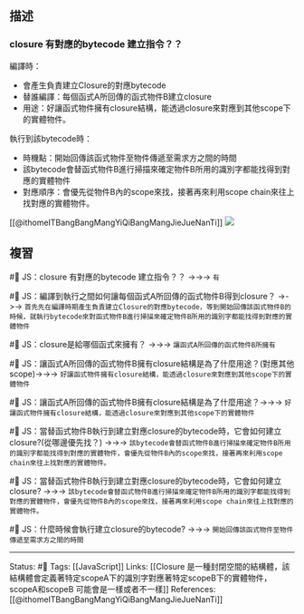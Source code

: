 ## 描述


### closure 有對應的bytecode 建立指令？？

編譯時：
- 會產生負責建立Closure的對應bytecode
- 替誰編譯：每個函式A所回傳的函式物件B建立closure
- 用途：好讓函式物件擁有closure結構，能透過closure來對應到其他scope下的實體物件。

執行到該bytecode時：
- 時機點：開始回傳該函式物件至物件傳遞至需求方之間的時間
- 該bytecode會替函式物件B進行掃描來確定物件B所用的識別字都能找得到對應的實體物件
- 對應順序：會優先從物件B內的scope來找，接著再來利用scope chain來往上找對應的實體物件。

[[@ithomeITBangBangMangYiQiBangMangJieJueNanTi]]
![](https://i.imgur.com/kQHviiR.png)




## 複習


#🧠 JS：closure 有對應的bytecode 建立指令？？ ->->-> `有`
<!--SR:!2022-10-26,28,250-->

#🧠 JS：編譯到執行之間如何讓每個函式A所回傳的函式物件B得到closure？ ->->-> `首先先在編譯時期產生負責建立Closure的對應bytecode，等到開始回傳該函式物件B的時候，就執行bytecode來對函式物件B進行掃描來確定物件B所用的識別字都能找得到對應的實體物件`
<!--SR:!2022-12-05,50,250-->


#🧠 JS：closure是給哪個函式來擁有？ ->->-> `讓函式A所回傳的函式物件B所擁有`
<!--SR:!2022-12-24,63,250-->

#🧠 JS：讓函式A所回傳的函式物件B擁有closure結構是為了什麼用途？(對應其他scope)->->-> `好讓函式物件擁有closure結構，能透過closure來對應到其他scope下的實體物件`
<!--SR:!2022-11-06,26,250-->


#🧠 JS：讓函式A所回傳的函式物件B擁有closure結構是為了什麼用途？->->-> `好讓函式物件擁有closure結構，能透過closure來對應到其他scope下的實體物件`
<!--SR:!2022-11-08,28,250-->


#🧠 JS：當替函式物件B執行到建立對應closure的bytecode時，它會如何建立closure?(從哪邊優先找？) ->->-> `該bytecode會替函式物件B進行掃描來確定物件B所用的識別字都能找得到對應的實體物件，會優先從物件B內的scope來找，接著再來利用scope chain來往上找對應的實體物件。`
<!--SR:!2022-10-28,10,250-->

#🧠 JS：當替函式物件B執行到建立對應closure的bytecode時，它會如何建立closure? ->->-> `該bytecode會替函式物件B進行掃描來確定物件B所用的識別字都能找得到對應的實體物件，會優先從物件B內的scope來找，接著再來利用scope chain來往上找對應的實體物件。`
<!--SR:!2022-11-12,17,250-->


#🧠 JS：什麼時候會執行建立closure的bytecode?  ->->-> `開始回傳該函式物件至物件傳遞至需求方之間的時間`
<!--SR:!2022-12-26,64,250-->

---
Status: #🌱 
Tags:
[[JavaScript]]
Links:
[[Closure 是一種封閉空間的結構體，該結構體會定義著特定scopeA下的識別字對應著特定scopeB下的實體物件，scopeA和scopeB 可能會是一樣或者不一樣]]
References:
[[@ithomeITBangBangMangYiQiBangMangJieJueNanTi]]